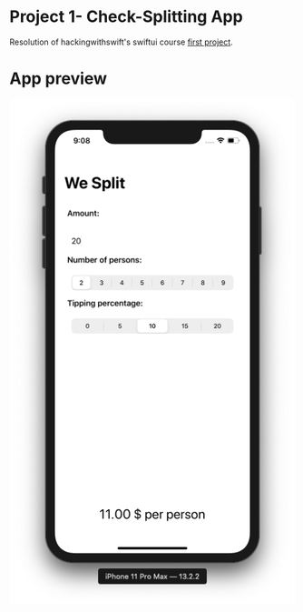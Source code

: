 # Project 1- Check-Splitting App
Resolution of hackingwithswift's swiftui course [first project](https://www.hackingwithswift.com/books/ios-swiftui/wesplit-introduction).


# App preview

<p align="center">
  <img src="https://github.com/7Backwards/SwiftUI-Learning/blob/dev/Project%201-%20Check-Splitting%20App/AppPreview.png">
</p>

